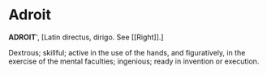 # Adroit

**ADROIT**', \[Latin directus, dirigo. See [[Right]].\]

Dextrous; skillful; active in the use of the hands, and figuratively, in the exercise of the mental faculties; ingenious; ready in invention or execution.
